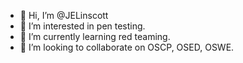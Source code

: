 - 👋 Hi, I’m @JELinscott
- 👀 I’m interested in pen testing.
- 🌱 I’m currently learning red teaming.
- 💞️ I’m looking to collaborate on OSCP, OSED, OSWE.

<!---
JELinscott/JELinscott is a ✨ special ✨ repository because its `README.md` (this file) appears on your GitHub profile.
You can click the Preview link to take a look at your changes.
--->
